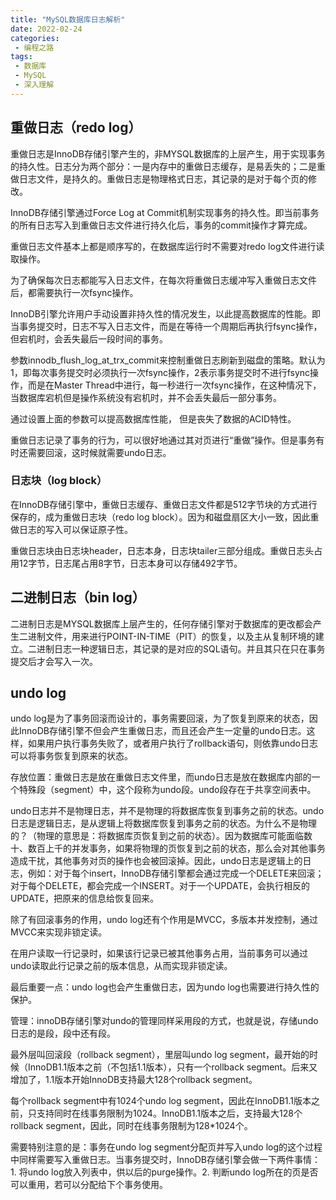 ```yaml
---
title: "MySQL数据库日志解析"
date: 2022-02-24
categories:
 - 编程之路
tags:
 - 数据库
 - MySQL
 - 深入理解
---
```


## 重做日志（redo log）

重做日志是InnoDB存储引擎产生的，非MYSQL数据库的上层产生，用于实现事务的持久性。日志分为两个部分：一是内存中的重做日志缓存，是易丢失的；二是重做日志文件，是持久的。重做日志是物理格式日志，其记录的是对于每个页的修改。

InnoDB存储引擎通过Force Log at Commit机制实现事务的持久性。即当前事务的所有日志写入到重做日志文件进行持久化后，事务的commit操作才算完成。

重做日志文件基本上都是顺序写的，在数据库运行时不需要对redo log文件进行读取操作。

为了确保每次日志都能写入日志文件，在每次将重做日志缓冲写入重做日志文件后，都需要执行一次fsync操作。

InnoDB引擎允许用户手动设置非持久性的情况发生，以此提高数据库的性能。即当事务提交时，日志不写入日志文件，而是在等待一个周期后再执行fsync操作，但宕机时，会丢失最后一段时间的事务。

参数innodb_flush_log_at_trx_commit来控制重做日志刷新到磁盘的策略。默认为1，即每次事务提交时必须执行一次fsync操作，2表示事务提交时不进行fsync操作，而是在Master Thread中进行，每一秒进行一次fsync操作，在这种情况下，当数据库宕机但是操作系统没有宕机时，并不会丢失最后一部分事务。

通过设置上面的参数可以提高数据库性能， 但是丧失了数据的ACID特性。

重做日志记录了事务的行为，可以很好地通过其对页进行“重做”操作。但是事务有时还需要回滚，这时候就需要undo日志。

### 日志块（log block）

在InnoDB存储引擎中，重做日志缓存、重做日志文件都是512字节块的方式进行保存的，成为重做日志块（redo log block）。因为和磁盘扇区大小一致，因此重做日志的写入可以保证原子性。

重做日志块由日志块header，日志本身，日志块tailer三部分组成。重做日志头占用12字节，日志尾占用8字节，日志本身可以存储492字节。

## 二进制日志（bin log）

二进制日志是MYSQL数据库上层产生的，任何存储引擎对于数据库的更改都会产生二进制文件，用来进行POINT-IN-TIME（PIT）的恢复，以及主从复制环境的建立。二进制日志一种逻辑日志，其记录的是对应的SQL语句。并且其只在只在事务提交后才会写入一次。



## undo log

undo log是为了事务回滚而设计的，事务需要回滚，为了恢复到原来的状态，因此InnoDB存储引擎不但会产生重做日志，而且还会产生一定量的undo日志。这样，如果用户执行事务失败了，或者用户执行了rollback语句，则依靠undo日志可以将事务恢复到原来的状态。

存放位置：重做日志是放在重做日志文件里，而undo日志是放在数据库内部的一个特殊段（segment）中，这个段称为undo段。undo段存在于共享空间表中。

undo日志并不是物理日志，并不是物理的将数据库恢复到事务之前的状态。undo日志是逻辑日志，是从逻辑上将数据库恢复到事务之前的状态。为什么不是物理的？（物理的意思是：将数据库页恢复到之前的状态）。因为数据库可能面临数十、数百上千的并发事务，如果将物理的页恢复到之前的状态，那么会对其他事务造成干扰，其他事务对页的操作也会被回滚掉。因此，undo日志是逻辑上的日志，例如：对于每个insert，InnoDB存储引擎都会通过完成一个DELETE来回滚；对于每个DELETE，都会完成一个INSERT。对于一个UPDATE，会执行相反的UPDATE，把原来的信息给恢复回来。

除了有回滚事务的作用，undo log还有个作用是MVCC，多版本并发控制，通过MVCC来实现非锁定读。

在用户读取一行记录时，如果该行记录已被其他事务占用，当前事务可以通过undo读取此行记录之前的版本信息，从而实现非锁定读。

最后重要一点：undo log也会产生重做日志，因为undo log也需要进行持久性的保护。

管理：innoDB存储引擎对undo的管理同样采用段的方式，也就是说，存储undo日志的是段，段中还有段。

最外层叫回滚段（rollback segment），里层叫undo log segment，最开始的时候（InnoDB1.1版本之前（不包括1.1版本），只有一个rollback segment。后来又增加了，1.1版本开始InnoDB支持最大128个rollback segment。

每个rollback segment中有1024个undo log segment，因此在InnoDB1.1版本之前，只支持同时在线事务限制为1024。InnoDB1.1版本之后，支持最大128个rollback segment，因此，同时在线事务限制为128*1024个。

需要特别注意的是：事务在undo log segment分配页并写入undo log的这个过程中同样需要写入重做日志。当事务提交时，InnoDB存储引擎会做一下两件事情：1. 将undo log放入列表中，供以后的purge操作。2. 判断undo log所在的页是否可以重用，若可以分配给下个事务使用。

